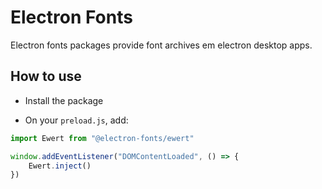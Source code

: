 # Electron Fonts

Electron fonts packages provide font archives em electron desktop apps.

## How to use

* Install the package

* On your `preload.js`, add:

```ts
import Ewert from "@electron-fonts/ewert"

window.addEventListener("DOMContentLoaded", () => {
    Ewert.inject()
})
```